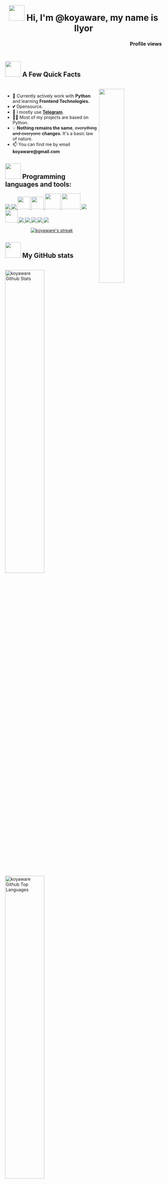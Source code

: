 <!-- <a href="#"><img width="100%" height="500px" src="https://i.pinimg.com/originals/33/46/92/334692bc0b661ceb6962376174ee125a.png" height="175px"/></a> -->

<h1 align="center">
<img src="https://tenor.com/ru/view/love-anime-gif-24050747.gif" width="50">
Hi, I'm @koyaware, my name is Ilyor
</h1>


<a href="https://github.com/koyaware"><img src="https://img.shields.io/github/followers/koyaware.svg?style=social&label=Follow&maxAge=2592000" alt="" align="left"></a>
<h3 align="right">Profile views</h3>
<img src="https://count.getloli.com/get/@koyaware?theme=rule34" alt="" srcset="" align="right">

<div align="left">
    <a href="https://t.me/RunDelChaOs"><img src="https://img.shields.io/badge/@RunDelChaOs-30302f?style=flat-square&logo=telegram" alt="" srcset=""></a>
</div>

## <img src="https://tenor.com/ru/view/dance-anime-chibi-gif-22024753.gif" width="50"> A Few Quick Facts
<br>
<a href="https://github.com/koyaware"><img align="right" height="auto" width="40%" src="https://www.teahub.io/photos/full/288-2885603_synthwave-wallpaper-gif.gif" style="right:0px" /></a>

<ul>
    <li>🧐 Currently actively work with <strong>Python</strong> and learning <strong>Frontend Technologies.</strong></li>
    <li>💕 Opensource.</li>
    <li>💬 I mostly use <strong><a href="http://telegram.dog/RunDelChaOs" target="_blank" rel="noopener noreferrer">Telegram</a></strong>.</li>
    <li>👨‍💻 Most of my projects are based on Python.</li>
    <li>💡 <b>Nothing remains the same</b>, <s>everything and everyone</s> <b>changes</b>. It's a basic law of nature.</li>
    <li>📫 You can find me by email <b>koyaware@gmail.com</b></li>
</ul>

## <img src="https://tenor.com/ru/view/kobayashi-kobayashi-dragon-maid-dragon-maid-write-gif-22973406.gif" width="50"> Programming languages and tools:

<p align="left">  
    <a href="https://www.python.org" target="_blank"> <img src="https://img.icons8.com/color/48/000000/python.png"/> </a>
    <a href="https://docs.djangoproject.com/en/3.2/" target="_blank"> <img src="https://img.icons8.com/color/48/000000/django.png"/> </a>
<!--     <a href="https://pydantic-docs.helpmanual.io/" target="_blank"> <img src="https://pydantic-docs.helpmanual.io/logo-white.svg" height="40px"/> </a> -->
    <a href="https://alembic.sqlalchemy.org/en/latest/" target="_blank"> <img src="https://avatars.githubusercontent.com/u/1066203?s=200&v=4" height='40px', width="40px"/> </a>
    <a href="https://docs.aiogram.dev/en/latest/" target="_blank"> <img src="https://docs.aiogram.dev/en/latest/_static/logo.png" height='40px', width="40px"/> </a>
    <a href="https://selenium-python.readthedocs.io/" target="_blank"> <img src="https://selenium-python.readthedocs.io/_static/logo.png" width="50"/> </a>
     <a href="https://www.django-rest-framework.org/" target="_blank"> <img src="https://storage.caktusgroup.com/media/blog-images/drf-logo2.png" height='50px', width="60px"/> </a>
    <a href="https://docs.docker.com/" target="_blank"> <img src="https://img.icons8.com/color/48/000000/docker.png"/> </a>
    <a href="https://www.postgresql.org/docs/" target="_blank"> <img src="https://www.postgresql.org//media/img/about/press/elephant.png" height='40px', width="40px"/> </a>
    <a href="https://devdocs.io/html/" target="_blank"> <img src="https://img.icons8.com/color/48/000000/html-5.png"/> </a> 
    <a href="https://devdocs.io/css/" target="_blank"> <img src="https://img.icons8.com/color/48/000000/css3.png"/> </a> 
    <a href="https://getbootstrap.com" target="_blank"> <img src="https://img.icons8.com/color/48/000000/bootstrap.png"/> </a>   
    <a href="https://git-scm.com/" target="_blank"> <img src="https://img.icons8.com/color/48/000000/git.png"/> </a> 
    <a href="https://docs.github.com/en" target="_blank"> <img src="https://img.icons8.com/ios-filled/50/000000/github.png"/> </a> 
<br/>

<p align="center">
    <a href="https://github.com/SubhamRaoniar28/github-readme-streak-stats">
        <img title="🔥 Get streak stats for your profile at git.io/streak-stats" alt="koyaware's streak" src="https://github-readme-streak-stats.herokuapp.com/?user=koyaware&theme=black-ice&hide_border=true&stroke=0000&background=060A0CD0"/>
    </a>
</p>

## <img src="https://tenor.com/ru/view/kawaii-anime-girl-cry-rain-gif-18044372.gif" width="50"> My GitHub stats

  <br/>
  <div>
    <img alt="koyaware Github Stats" src="https://github-readme-stats-sigma-lilac-86.vercel.app/api?username=koyaware&show_icons=true&count_private=true&theme=tokyonight&hide_border=true" style="width: 50%;"/>
    <img alt="koyaware Github Top Languages" src="https://github-readme-stats-sigma-lilac-86.vercel.app/api/top-langs/?username=koyaware&langs_count=8&count_private=true&layout=compact&theme=chartreuse-dark&hide_border=true" style="width: 50%;"/>
  </div>  
  <br/>


<br/>
